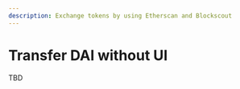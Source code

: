 ```yaml
---
description: Exchange tokens by using Etherscan and Blockscout
---
```


# Transfer DAI without UI

TBD

